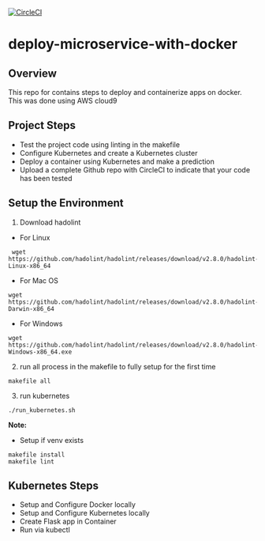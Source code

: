[![CircleCI](https://circleci.com/gh/Dewalade1/deploy-microservice-with-docker/tree/main.svg?style=svg)](https://circleci.com/gh/Dewalade1/deploy-microservice-with-docker/tree/main)

# deploy-microservice-with-docker

## Overview
This repo for contains steps to deploy and containerize apps on docker. This was done using AWS cloud9

## Project Steps
- Test the project code using linting in the makefile
- Configure Kubernetes and create a Kubernetes cluster
- Deploy a container using Kubernetes and make a prediction
- Upload a complete Github repo with CircleCI to indicate that your code has been tested

## Setup the Environment
1. Download hadolint
- For Linux 
```
 wget https://github.com/hadolint/hadolint/releases/download/v2.8.0/hadolint-Linux-x86_64
```

- For Mac OS
```
wget https://github.com/hadolint/hadolint/releases/download/v2.8.0/hadolint-Darwin-x86_64
```

- For Windows
```
wget https://github.com/hadolint/hadolint/releases/download/v2.8.0/hadolint-Windows-x86_64.exe
```

2. run all process in the makefile to fully setup for the first time
```
makefile all
```
3. run kubernetes
```
./run_kubernetes.sh
```

**Note:**
- Setup if venv exists
```
makefile install
makefile lint
```

## Kubernetes Steps
- Setup and Configure Docker locally
- Setup and Configure Kubernetes locally
- Create Flask app in Container
- Run via kubectl
